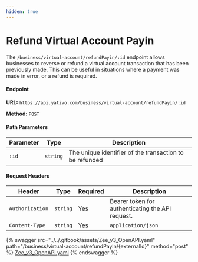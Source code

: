 ```yaml
---
hidden: true
---
```


# Refund Virtual Account Payin

The `/business/virtual-account/refundPayin/:id` endpoint allows businesses to reverse or refund a virtual account transaction that has been previously made. This can be useful in situations where a payment was made in error, or a refund is required.

#### Endpoint

**URL:** `https://api.yativo.com/business/virtual-account/refundPayin/:id`

**Method:** `POST`

#### Path Parameters

| Parameter | Type     | Description                                             |
| --------- | -------- | ------------------------------------------------------- |
| `:id`     | `string` | The unique identifier of the transaction to be refunded |

#### Request Headers

| Header          | Type     | Required | Description                                      |
| --------------- | -------- | -------- | ------------------------------------------------ |
| `Authorization` | `string` | Yes      | Bearer token for authenticating the API request. |
| `Content-Type`  | `string` | Yes      | `application/json`                               |

{% swagger src="../../.gitbook/assets/Zee_v3_OpenAPI.yaml" path="/business/virtual-account/refundPayin/{externalId}" method="post" %}
[Zee_v3_OpenAPI.yaml](../../.gitbook/assets/Zee_v3_OpenAPI.yaml)
{% endswagger %}
